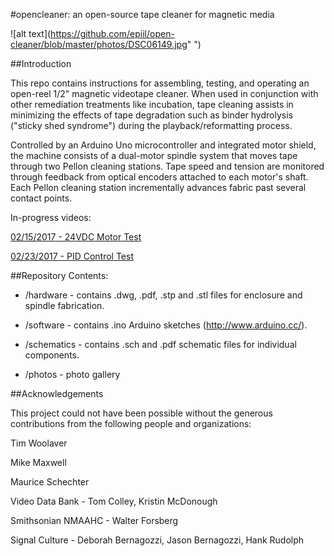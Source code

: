 #opencleaner: an open-source tape cleaner for magnetic media

![alt text](https://github.com/epiil/open-cleaner/blob/master/photos/DSC06149.jpg" ")

##Introduction

This repo contains instructions for assembling, testing, and operating an open-reel 1/2" magnetic videotape cleaner. When used in conjunction with other remediation treatments like incubation, tape cleaning assists in minimizing the effects of tape degradation such as binder hydrolysis ("sticky shed syndrome") during the playback/reformatting process.  

Controlled by an Arduino Uno microcontroller and integrated motor shield, the machine consists of a dual-motor spindle system that moves tape through two Pellon cleaning stations. Tape speed and tension are monitored through feedback from optical encoders attached to each motor's shaft. Each Pellon cleaning station incrementally advances fabric past several contact points.  

In-progress videos:

[02/15/2017 - 24VDC Motor Test](https://vimeo.com/204296759)

[02/23/2017 - PID Control Test](https://vimeo.com/205490774)

##Repository Contents:

- /hardware - contains .dwg, .pdf, .stp and .stl files for enclosure and spindle fabrication.

- /software - contains .ino Arduino sketches (http://www.arduino.cc/).

- /schematics - contains .sch and .pdf schematic files for individual components.

- /photos - photo gallery

##Acknowledgements

This project could not have been possible without the generous contributions from the following people and organizations:

Tim Woolaver

Mike Maxwell

Maurice Schechter

Video Data Bank - Tom Colley, Kristin McDonough

Smithsonian NMAAHC - Walter Forsberg

Signal Culture - Deborah Bernagozzi, Jason Bernagozzi, Hank Rudolph






